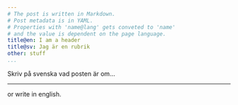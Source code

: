 ```yaml
---
# The post is written in Markdown.
# Post metadata is in YAML.
# Properties with 'name@lang' gets conveted to 'name'
# and the value is dependent on the page language.
title@en: I am a header
title@sv: Jag är en rubrik
other: stuff
...
```

Skriv på svenska vad posten är om...

----------

or write in english.

<!-- Shared references -->
[ref]: some_reference